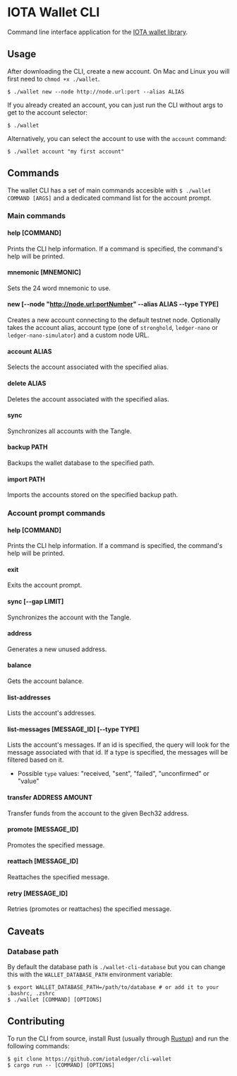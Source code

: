 # IOTA Wallet CLI

Command line interface application for the [IOTA wallet library](https://github.com/iotaledger/wallet.rs).

## Usage

After downloading the CLI, create a new account. On Mac and Linux you will first need to `chmod +x ./wallet`.

```
$ ./wallet new --node http://node.url:port --alias ALIAS
```

If you already created an account, you can just run the CLI without args to get to the account selector:

```
$ ./wallet
```

Alternatively, you can select the account to use with the `account` command:

```
$ ./wallet account "my first account"
```

## Commands

The wallet CLI has a set of main commands accesible with `$ ./wallet COMMAND [ARGS]` and a dedicated command list for the account prompt.

### Main commands

#### help [COMMAND]

Prints the CLI help information. If a command is specified, the command's help will be printed.

#### mnemonic [MNEMONIC]

Sets the 24 word mnemonic to use.

#### new [--node "http://node.url:portNumber" --alias ALIAS --type TYPE]

Creates a new account connecting to the default testnet node. Optionally takes the account alias, account type (one of `stronghold`, `ledger-nano` or `ledger-nano-simulator`) and a custom node URL.

#### account ALIAS

Selects the account associated with the specified alias.

#### delete ALIAS

Deletes the account associated with the specified alias.

#### sync

Synchronizes all accounts with the Tangle.

#### backup PATH

Backups the wallet database to the specified path.

#### import PATH

Imports the accounts stored on the specified backup path.

### Account prompt commands

#### help [COMMAND]

Prints the CLI help information. If a command is specified, the command's help will be printed.

#### exit

Exits the account prompt.

#### sync [--gap LIMIT]

Synchronizes the account with the Tangle.

#### address

Generates a new unused address.

#### balance

Gets the account balance.

#### list-addresses

Lists the account's addresses.

#### list-messages [MESSAGE_ID] [--type TYPE]

Lists the account's messages.
If an id is specified, the query will look for the message associated with that id.
If a type is specified, the messages will be filtered based on it.

- Possible `type` values: "received, "sent", "failed", "unconfirmed" or "value"

#### transfer ADDRESS AMOUNT

Transfer funds from the account to the given Bech32 address.

#### promote [MESSAGE_ID]

Promotes the specified message.

#### reattach [MESSAGE_ID]

Reattaches the specified message.

#### retry [MESSAGE_ID]

Retries (promotes or reattaches) the specified message.

## Caveats

### Database path

By default the database path is `./wallet-cli-database` but you can change this with the `WALLET_DATABASE_PATH` environment variable:

```
$ export WALLET_DATABASE_PATH=/path/to/database # or add it to your .bashrc, .zshrc
$ ./wallet [COMMAND] [OPTIONS]
```

## Contributing

To run the CLI from source, install Rust (usually through [Rustup](https://rustup.rs/)) and run the following commands:

```
$ git clone https://github.com/iotaledger/cli-wallet
$ cargo run -- [COMMAND] [OPTIONS]
```
